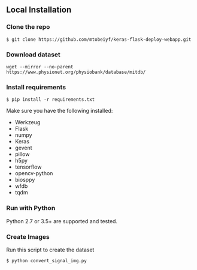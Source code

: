## Local Installation

### Clone the repo
```shell
$ git clone https://github.com/mtobeiyf/keras-flask-deploy-webapp.git
```

### Download dataset

```shell
wget --mirror --no-parent https://www.physionet.org/physiobank/database/mitdb/
```

### Install requirements

```shell
$ pip install -r requirements.txt
```

Make sure you have the following installed:
- Werkzeug
- Flask
- numpy
- Keras
- gevent
- pillow
- h5py
- tensorflow
- opencv-python
- biosppy
- wfdb
- tqdm




### Run with Python

Python 2.7 or 3.5+ are supported and tested.

### Create Images

Run this script to create the dataset
```shell
$ python convert_signal_img.py
```

